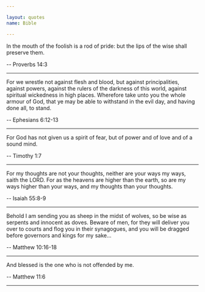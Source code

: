 ```yaml
---

layout: quotes 
name: Bible 

---
```


In the mouth of the foolish is a rod of pride: but the lips of the wise shall preserve them. <br>

-- Proverbs 14:3

---

For we wrestle not against flesh and blood, but against principalities, against powers, against the rulers of the darkness of this world, against spiritual wickedness in high places. Wherefore take unto you the whole armour of God, that ye may be able to withstand in the evil day, and having done all, to stand.<br>

-- Ephesians 6:12-13

---

For God has not given us a spirit of fear, but of power and of love and of a sound mind.<br>

-- Timothy 1:7 

---

For my thoughts are not your thoughts, neither are your ways my ways, saith the LORD. For as the heavens are higher than the earth, so are my ways higher than your ways, and my thoughts than your thoughts.

-- Isaiah 55:8-9

---

Behold I am sending you as sheep in the midst of wolves, so be wise as serpents and innocent as doves. Beware of men, for they will deliver you over to courts and flog you in their synagogues, and you will be dragged before governors and kings for my sake...

-- Matthew 10:16-18

---

And blessed is the one who is not offended by me.

-- Matthew 11:6

---


